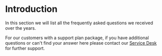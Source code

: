 # Introduction

In this section we will list all the frequently asked questions we received over the years.

For our customers with a support plan package, if you have additional questions or can't find your answer here please contact our [Service Desk](https://opentelly.atlassian.net/servicedesk/customer/portal/1) for further support.
